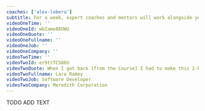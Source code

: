 ```yaml
---
coaches: ['alex-lobera']
subtitle: For a week, expert coaches and mentors will work alongside you in London to master the React ecosystem so you return to work as a React specialist
videoOneTime: ''
videoOneId: wbIame88UWU
videoOneQuote: ''
videoOneFullname: ''
videoOneJob: ''
videoOneCompany: ''
videoTwoTime: ''
videoTwoId: er9ttTCS86U
videoTwoQuote: When I got back [from the Course] I had to make this 2-hour tech talk... I did that talk on Wednesday and the following Tuesday I was called into my manager's office, and he is in the works to getting me a promotion now
videoTwoFullname: Lara Ramey
videoTwoJob: Software Developer
videoTwoCompany: Meredith Corporation
---
```


TODO ADD TEXT
